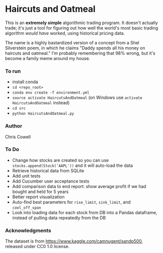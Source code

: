 # Haircuts and Oatmeal

This is an **extremely simple** algorithmic trading program. It doesn't actually trade; it's just a tool for figuring out how well the world's most basic trading algorithm *would have* worked, using historical pricing data.

The name is a highly bastardized version of a concept from a Shel Silverstein poem, in which he claims "Daddy spends all his money on haircuts and oatmeal." I'm probably remembering that 98% wrong, but it's become a family meme around my house.

### To run

* install conda
* `cd <repo_root>`
* `conda env create -f environment.yml`
* `source activate HaircutsAndOatmeal` (on Windows use `activate HaircutsAndOatmeal` instead)
* `cd src`
* `python HaircutsAndOatmeal.py`


### Author

Chris Cowell


### To Do

* Change how stocks are created so you can use `stocks.append(Stock('AAPL'))` and it will auto-load the data
* Retrieve historical data from SQLite
* Add unit tests
* Add Cucumber user acceptance tests
* Add comparison data to end report: show average profit if we had bought and held for 5 years
* Better report visualization
* Auto-find best parameters for `rise_limit`, `sink_limit`, and `cool_off_span`
* Look into loading data for each stock from DB into a Pandas dataframe, instead of pulling data repeatedly from the DB


### Acknowledgments

The dataset is from https://www.kaggle.com/camnugent/sandp500, released under CC0 1.0 license.
